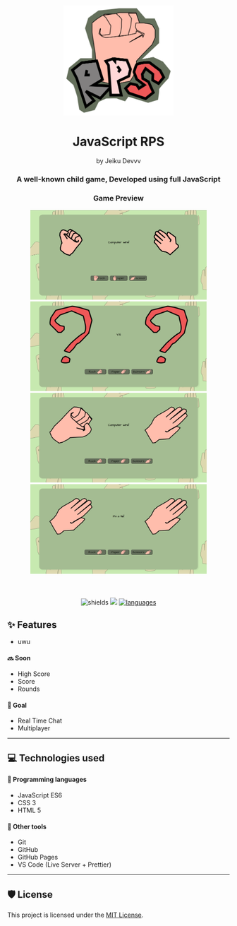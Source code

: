 <p align="center">
    <a href="https://jeikudevvv.github.io/RPS/"><img src="./assets/readme/logo.png" alt="RPS" width="250" height="auto"></a>
</p>

<div align="center">
        <h1>JavaScript RPS</h1>
        <p>by Jeiku Devvv</p>
        <h3 style="align: center">A well-known child game, Developed using full JavaScript<h3>
        <p> Game Preview </p>
        <a target="blank" rel="noopener noreferrer" href="https://jeikudevvv.github.io/RPS/"><img src="./assets/preview/screenshot1.png" alt="RPS"  width="400" height="auto"
        </a>
        <a target="blank" rel="noopener noreferrer" href="https://jeikudevvv.github.io/RPS/"><img src="./assets/preview/screenshot2.png" alt="RPS" width="400" height="auto">
        </a>
        <a target="blank" rel="noopener noreferrer" href="https://jeikudevvv.github.io/RPS/"><img src="./assets/preview/screenshot3.png" alt="RPS" width="400" height="auto">
        </a>
        <a target="blank" rel="noopener noreferrer" href="https://jeikudevvv.github.io/RPS/"><img src="./assets/preview/screenshot4.png" alt="RPS" width="400" height="auto">
        </a>
</div>
            
<div align="center" style="margin-top: 10%">
        <img src="https://img.shields.io/github/license/JeikuDevvv/RPS?color=646F5B&amp;style=for-the-badge" alt="shields">
        <a rel="noopener noreferrer" href="https://jeikudevvv.github.io/RPS/"><img src="https://img.shields.io/website?style=for-the-badge&up_color=646F5B&url=https%3A%2F%2Fjeikudevvv.github.io%2FRPS%2F" href="https://jeikudevvv.github.io/RPS/"></a>
        <a rel="noopener noreferrer" href="https://www.javascript.com/"><img alt="languages" src="https://img.shields.io/github/languages/top/JeikuDevvv/RPS?color=646F5B&amp;style=for-the-badge" "/></a>
</div>
            
            
<div > 
<h2>✨ Features</h2>

-   uwu

#### 🔜 Soon

-   High Score
-   Score
-   Rounds

#### 🥅 Goal

-   Real Time Chat
-   Multiplayer

<hr>
<h2>💻 Technologies used</h2>

#### 💾 Programming languages

-   JavaScript ES6
-   CSS 3
-   HTML 5

#### 🧰 Other tools

-   Git
-   GitHub
-   GitHub Pages
-   VS Code (Live Server + Prettier)

<hr>
<h2>🛡️ License</h2>

This project is licensed under the [MIT License](./LICENSE).

</div>
